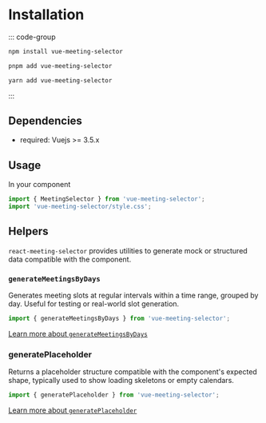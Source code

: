 # Installation

::: code-group

```bash [npm]
npm install vue-meeting-selector
```

```bash [pnpm]
pnpm add vue-meeting-selector
```

```bash [yarn]
yarn add vue-meeting-selector
```

:::

## Dependencies

- required: Vuejs >= 3.5.x

## Usage

In your component

```typescript
import { MeetingSelector } from 'vue-meeting-selector';
import 'vue-meeting-selector/style.css';
```

## Helpers

`react-meeting-selector` provides utilities to generate mock or structured data compatible with the component.

### `generateMeetingsByDays`

Generates meeting slots at regular intervals within a time range, grouped by day. Useful for testing or real-world slot generation.

```typescript
import { generateMeetingsByDays } from 'vue-meeting-selector';
```

[Learn more about `generateMeetingsByDays`](/common-meeting-selector/generate-meetings-by-days.html)

### generatePlaceholder

Returns a placeholder structure compatible with the component's expected shape, typically used to show loading skeletons or empty calendars.

```typescript
import { generatePlaceholder } from 'vue-meeting-selector';
```

[Learn more about `generatePlaceholder`](/common-meeting-selector/generate-placeholder.html)
